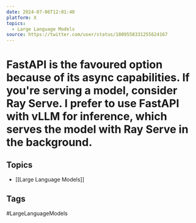 ```yaml
---
date: 2024-07-06T12:01:40
platform: X
topics:
  - Large Language Models
source: https://twitter.com/user/status/1809558331255624167
---
```

# FastAPI is the favoured option because of its async capabilities. If you're serving a model, consider Ray Serve. I prefer to use FastAPI with vLLM for inference, which serves the model with Ray Serve in the background.

## Topics
- [[Large Language Models]]

## Tags
#LargeLanguageModels